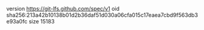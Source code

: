 version https://git-lfs.github.com/spec/v1
oid sha256:213a42b10138b01d2b36daf51d030a06cfa015c17eaea7cbd9f563db3e93a0fc
size 15183
